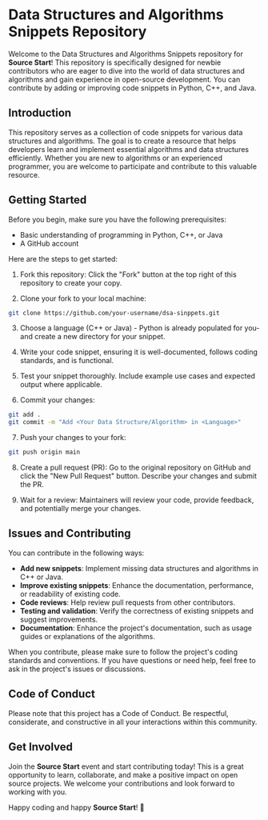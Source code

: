 # Data Structures and Algorithms Snippets Repository

Welcome to the Data Structures and Algorithms Snippets repository for **Source Start**! This repository is specifically designed for newbie contributors who are eager to dive into the world of data structures and algorithms and gain experience in open-source development. You can contribute by adding or improving code snippets in Python, C++, and Java.

## Introduction

This repository serves as a collection of code snippets for various data structures and algorithms. The goal is to create a resource that helps developers learn and implement essential algorithms and data structures efficiently. Whether you are new to algorithms or an experienced programmer, you are welcome to participate and contribute to this valuable resource.

## Getting Started

Before you begin, make sure you have the following prerequisites:

- Basic understanding of programming in Python, C++, or Java
- A GitHub account

Here are the steps to get started:

1. Fork this repository: Click the "Fork" button at the top right of this repository to create your copy.

2. Clone your fork to your local machine:

```bash
git clone https://github.com/your-username/dsa-sinppets.git
```

3. Choose a language (C++ or Java) - Python is already populated for you- and create a new directory for your snippet.

4. Write your code snippet, ensuring it is well-documented, follows coding standards, and is functional.

5. Test your snippet thoroughly. Include example use cases and expected output where applicable.

6. Commit your changes:

```bash
git add .
git commit -m "Add <Your Data Structure/Algorithm> in <Language>"
```

7. Push your changes to your fork:

```bash
git push origin main
```

8. Create a pull request (PR): Go to the original repository on GitHub and click the "New Pull Request" button. Describe your changes and submit the PR.

9. Wait for a review: Maintainers will review your code, provide feedback, and potentially merge your changes.

## Issues and Contributing

You can contribute in the following ways:

- **Add new snippets**: Implement missing data structures and algorithms in C++ or Java.
- **Improve existing snippets**: Enhance the documentation, performance, or readability of existing code.
- **Code reviews**: Help review pull requests from other contributors.
- **Testing and validation**: Verify the correctness of existing snippets and suggest improvements.
- **Documentation**: Enhance the project's documentation, such as usage guides or explanations of the algorithms.

When you contribute, please make sure to follow the project's coding standards and conventions. If you have questions or need help, feel free to ask in the project's issues or discussions.

## Code of Conduct

Please note that this project has a Code of Conduct. Be respectful, considerate, and constructive in all your interactions within this community.

## Get Involved

Join the **Source Start** event and start contributing today! This is a great opportunity to learn, collaborate, and make a positive impact on open source projects. We welcome your contributions and look forward to working with you.

Happy coding and happy **Source Start**! 🚀
